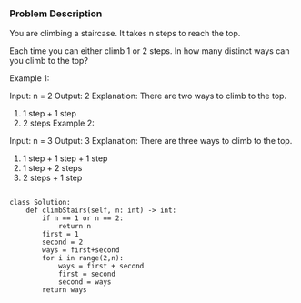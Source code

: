### Problem Description 

You are climbing a staircase. It takes n steps to reach the top.

Each time you can either climb 1 or 2 steps. In how many distinct ways can you climb to the top?

 

Example 1:

Input: n = 2
Output: 2
Explanation: There are two ways to climb to the top.
1. 1 step + 1 step
2. 2 steps
Example 2:

Input: n = 3
Output: 3
Explanation: There are three ways to climb to the top.
1. 1 step + 1 step + 1 step
2. 1 step + 2 steps
3. 2 steps + 1 step


```

class Solution:
    def climbStairs(self, n: int) -> int:
        if n == 1 or n == 2:
            return n
        first = 1
        second = 2
        ways = first+second
        for i in range(2,n):
            ways = first + second 
            first = second
            second = ways
        return ways
    
    
```
